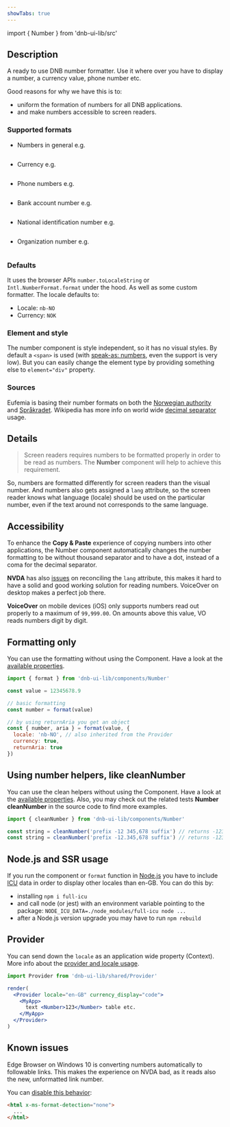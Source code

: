```yaml
---
showTabs: true
---
```


import { Number } from 'dnb-ui-lib/src'

## Description

A ready to use DNB number formatter. Use it where over you have to display a number, a currency value, phone number etc.

Good reasons for why we have this is to:

- uniform the formation of numbers for all DNB applications.
- and make numbers accessible to screen readers.

### Supported formats

- Numbers in general e.g. <pre className="dnb-code"><Number value="12345678.90" /></pre>
- Currency e.g. <pre className="dnb-code"><Number currency value="12345678.90" /></pre>
- Phone numbers e.g. <pre className="dnb-code"><Number phone value="004799999999" /></pre>
- Bank account number e.g. <pre className="dnb-code"><Number ban value="20001234567" /></pre>
- National identification number e.g. <pre className="dnb-code"><Number nin value="18089212345" /></pre>
- Organization number e.g. <pre className="dnb-code"><Number org value="123456789" /></pre>

### Defaults

It uses the browser APIs `number.toLocaleString` or `Intl.NumberFormat.format` under the hood. As well as some custom formatter. The locale defaults to:

- Locale: `nb-NO`
- Currency: `NOK`

### Element and style

The number component is style independent, so it has no visual styles. By default a `<span>` is used (with [speak-as: numbers](https://developer.mozilla.org/en-US/docs/Web/CSS/@counter-style/speak-as), even the support is very low). But you can easily change the element type by providing something else to `element="div"` property.

### Sources

Eufemia is basing their number formats on both the [Norwegian authority](https://lovdata.no/forskrift/2004-02-16-426/§16) and [Språkradet](https://www.sprakradet.no/sprakhjelp/Skriveregler/Dato). Wikipedia has more info on world wide [decimal separator](https://en.wikipedia.org/wiki/Decimal_separator) usage.

## Details

> Screen readers requires numbers to be formatted properly in order to be read as numbers. The **Number** component will help to achieve this requirement.

So, numbers are formatted differently for screen readers than the visual number. And numbers also gets assigned a `lang` attribute, so the screen reader knows what language (locale) should be used on the particular number, even if the text around not corresponds to the same language.

## Accessibility

To enhance the **Copy & Paste** experience of copying numbers into other applications, the Number component automatically changes the number formatting to be without thousand separator and to have a dot, instead of a coma for the decimal separator.

**NVDA** has also [issues](https://github.com/nvaccess/nvda/issues/8874) on reconciling the `lang` attribute, this makes it hard to have a solid and good working solution for reading numbers. VoiceOver on desktop makes a perfect job there.

**VoiceOver** on mobile devices (iOS) only supports numbers read out properly to a maximum of `99,999.00`. On amounts above this value, VO reads numbers digit by digit.

## Formatting only

You can use the formatting without using the Component. Have a look at the [available properties](/uilib/components/number/properties).

```js
import { format } from 'dnb-ui-lib/components/Number'

const value = 12345678.9

// basic formatting
const number = format(value)

// by using returnAria you get an object
const { number, aria } = format(value, {
  locale: 'nb-NO', // also inherited from the Provider
  currency: true,
  returnAria: true
})
```

## Using number helpers, like cleanNumber

You can use the clean helpers without using the Component. Have a look at the [available properties](/uilib/components/number/properties). Also, you may check out the related tests **Number cleanNumber** in the source code to find more examples.

```js
import { cleanNumber } from 'dnb-ui-lib/components/Number'

const string = cleanNumber('prefix -12 345,678 suffix') // returns -12345.678
const string = cleanNumber('prefix -12.345,678 suffix') // returns -12345.678
```

## Node.js and SSR usage

If you run the component or `format` function in [Node.js](https://nodejs.org) you have to include [ICU](https://nodejs.org/api/intl.html) data in order to display other locales than en-GB. You can do this by:

- installing `npm i full-icu`
- and call node (or jest) with an environment variable pointing to the package: `NODE_ICU_DATA=./node_modules/full-icu node ...`
- after a Node.js version upgrade you may have to run `npm rebuild`

## Provider

You can send down the `locale` as an application wide property (Context). More info about the [provider and locale usage](/uilib/components/number/provider).

```jsx
import Provider from 'dnb-ui-lib/shared/Provider'

render(
  <Provider locale="en-GB" currency_display="code">
    <MyApp>
      text <Number>123</Number> table etc.
    </MyApp>
  </Provider>
)
```

## Known issues

Edge Browser on Windows 10 is converting numbers automatically to followable links. This makes the experience on NVDA bad, as it reads also the new, unformatted link number.

You can [disable this behavior](https://developer.mozilla.org/en-US/docs/Web/HTML/Global_attributes/x-ms-format-detection):

```html
<html x-ms-format-detection="none">
  ...
</html>
```
